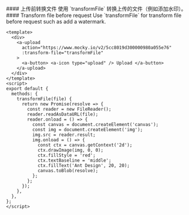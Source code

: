 <cn>
#### 上传前转换文件
使用 `transformFile` 转换上传的文件（例如添加水印）。
</cn>

<us>
#### Transform file before request
Use `transformFile` for transform file before request such as add a watermark.
</us>

```vue
<template>
  <div>
    <a-upload
      action="https://www.mocky.io/v2/5cc8019d300000980a055e76"
      :transform-file="transformFile"
    >
      <a-button> <a-icon type="upload" /> Upload </a-button>
    </a-upload>
  </div>
</template>
<script>
export default {
  methods: {
    transformFile(file) {
      return new Promise(resolve => {
        const reader = new FileReader();
        reader.readAsDataURL(file);
        reader.onload = () => {
          const canvas = document.createElement('canvas');
          const img = document.createElement('img');
          img.src = reader.result;
          img.onload = () => {
            const ctx = canvas.getContext('2d');
            ctx.drawImage(img, 0, 0);
            ctx.fillStyle = 'red';
            ctx.textBaseline = 'middle';
            ctx.fillText('Ant Design', 20, 20);
            canvas.toBlob(resolve);
          };
        };
      });
    },
  },
};
</script>
```
